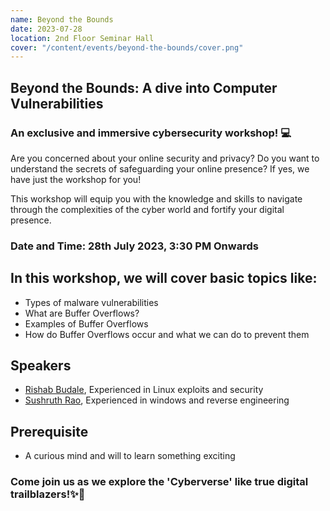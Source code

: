 ```yaml
---
name: Beyond the Bounds
date: 2023-07-28
location: 2nd Floor Seminar Hall
cover: "/content/events/beyond-the-bounds/cover.png"
---
```


## Beyond the Bounds: A dive into Computer Vulnerabilities

### An exclusive and immersive cybersecurity workshop! 💻

Are you concerned about your online security and privacy? Do you want to understand the secrets of safeguarding your online presence? If yes, we have just the workshop for you!

This workshop will equip you with the knowledge and skills to navigate through the complexities of the cyber world and fortify your digital presence.

### Date and Time: 28th July 2023, 3:30 PM Onwards

## In this workshop, we will cover basic topics like:

- Types of malware vulnerabilities
- What are Buffer Overflows?
- Examples of Buffer Overflows
- How do Buffer Overflows occur and what we can do to prevent them

## Speakers

- [Rishab Budale](https://www.linkedin.com/in/rishab-budale-428533229/), Experienced in Linux exploits and security
- [Sushruth Rao](https://www.linkedin.com/in/sushruth-rao-396342221/), Experienced in windows and reverse engineering

## Prerequisite

- A curious mind and will to learn something exciting

### Come join us as we explore the 'Cyberverse' like true digital trailblazers!✨👀
